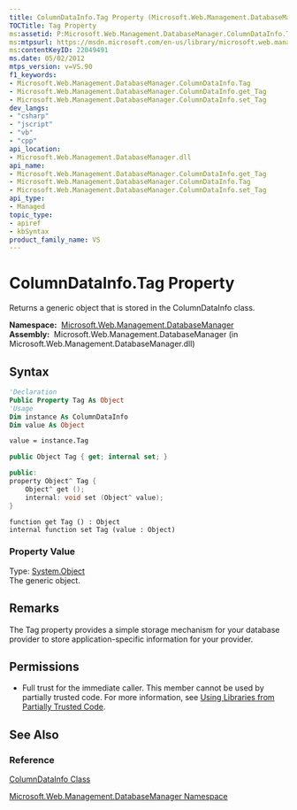 ```yaml
---
title: ColumnDataInfo.Tag Property (Microsoft.Web.Management.DatabaseManager)
TOCTitle: Tag Property
ms:assetid: P:Microsoft.Web.Management.DatabaseManager.ColumnDataInfo.Tag
ms:mtpsurl: https://msdn.microsoft.com/en-us/library/microsoft.web.management.databasemanager.columndatainfo.tag(v=VS.90)
ms:contentKeyID: 22049491
ms.date: 05/02/2012
mtps_version: v=VS.90
f1_keywords:
- Microsoft.Web.Management.DatabaseManager.ColumnDataInfo.Tag
- Microsoft.Web.Management.DatabaseManager.ColumnDataInfo.get_Tag
- Microsoft.Web.Management.DatabaseManager.ColumnDataInfo.set_Tag
dev_langs:
- "csharp"
- "jscript"
- "vb"
- "cpp"
api_location:
- Microsoft.Web.Management.DatabaseManager.dll
api_name:
- Microsoft.Web.Management.DatabaseManager.ColumnDataInfo.get_Tag
- Microsoft.Web.Management.DatabaseManager.ColumnDataInfo.Tag
- Microsoft.Web.Management.DatabaseManager.ColumnDataInfo.set_Tag
api_type:
- Managed
topic_type:
- apiref
- kbSyntax
product_family_name: VS
---
```


# ColumnDataInfo.Tag Property

Returns a generic object that is stored in the ColumnDataInfo class.

**Namespace:**  [Microsoft.Web.Management.DatabaseManager](microsoft-web-management-databasemanager-namespace.md)  
**Assembly:**  Microsoft.Web.Management.DatabaseManager (in Microsoft.Web.Management.DatabaseManager.dll)

## Syntax

```vb
'Declaration
Public Property Tag As Object
'Usage
Dim instance As ColumnDataInfo
Dim value As Object

value = instance.Tag
```

```csharp
public Object Tag { get; internal set; }
```

```cpp
public:
property Object^ Tag {
    Object^ get ();
    internal: void set (Object^ value);
}
```

```jscript
function get Tag () : Object
internal function set Tag (value : Object)
```

### Property Value

Type: [System.Object](https://msdn.microsoft.com/library/e5kfa45b)  
The generic object.  

## Remarks

The Tag property provides a simple storage mechanism for your database provider to store application-specific information for your provider.

## Permissions

  - Full trust for the immediate caller. This member cannot be used by partially trusted code. For more information, see [Using Libraries from Partially Trusted Code](https://msdn.microsoft.com/library/8skskf63).

## See Also

### Reference

[ColumnDataInfo Class](columndatainfo-class-microsoft-web-management-databasemanager.md)

[Microsoft.Web.Management.DatabaseManager Namespace](microsoft-web-management-databasemanager-namespace.md)

